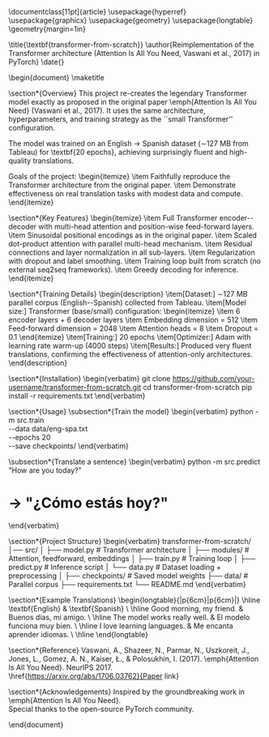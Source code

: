 \documentclass[11pt]{article}
\usepackage{hyperref}
\usepackage{graphicx}
\usepackage{geometry}
\usepackage{longtable}
\geometry{margin=1in}

\title{\textbf{transformer-from-scratch}}
\author{Reimplementation of the Transformer architecture (Attention Is All You Need, Vaswani et al., 2017) in PyTorch}
\date{}

\begin{document}
\maketitle

\section*{Overview}
This project re-creates the legendary Transformer model exactly as proposed in the original paper \emph{Attention Is All You Need} (Vaswani et al., 2017). It uses the same architecture, hyperparameters, and training strategy as the ``small Transformer'' configuration.  

The model was trained on an English $\rightarrow$ Spanish dataset ($\sim$127 MB from Tableau) for \textbf{20 epochs}, achieving surprisingly fluent and high-quality translations.  

Goals of the project:
\begin{itemize}
    \item Faithfully reproduce the Transformer architecture from the original paper.
    \item Demonstrate effectiveness on real translation tasks with modest data and compute.
\end{itemize}

\section*{Key Features}
\begin{itemize}
    \item Full Transformer encoder--decoder with multi-head attention and position-wise feed-forward layers.
    \item Sinusoidal positional encodings as in the original paper.
    \item Scaled dot-product attention with parallel multi-head mechanism.
    \item Residual connections and layer normalization in all sub-layers.
    \item Regularization with dropout and label smoothing.
    \item Training loop built from scratch (no external seq2seq frameworks).
    \item Greedy decoding for inference.
\end{itemize}

\section*{Training Details}
\begin{description}
    \item[Dataset:] $\sim$127 MB parallel corpus (English--Spanish) collected from Tableau.
    \item[Model size:] Transformer (base/small) configuration:
    \begin{itemize}
        \item 6 encoder layers + 6 decoder layers
        \item Embedding dimension = 512
        \item Feed-forward dimension = 2048
        \item Attention heads = 8
        \item Dropout = 0.1
    \end{itemize}
    \item[Training:] 20 epochs
    \item[Optimizer:] Adam with learning rate warm-up (4000 steps)
    \item[Results:] Produced very fluent translations, confirming the effectiveness of attention-only architectures.
\end{description}

\section*{Installation}
\begin{verbatim}
git clone https://github.com/your-username/transformer-from-scratch.git
cd transformer-from-scratch
pip install -r requirements.txt
\end{verbatim}

\section*{Usage}
\subsection*{Train the model}
\begin{verbatim}
python -m src.train \
  --data data/eng-spa.txt \
  --epochs 20 \
  --save checkpoints/
\end{verbatim}

\subsection*{Translate a sentence}
\begin{verbatim}
python -m src.predict "How are you today?"
# -> "¿Cómo estás hoy?"
\end{verbatim}

\section*{Project Structure}
\begin{verbatim}
transformer-from-scratch/
│── src/
│   ├── model.py              # Transformer architecture
│   ├── modules/              # Attention, feedforward, embeddings
│   ├── train.py              # Training loop
│   ├── predict.py            # Inference script
│   └── data.py               # Dataset loading + preprocessing
│
├── checkpoints/              # Saved model weights
├── data/                     # Parallel corpus
├── requirements.txt
└── README.md
\end{verbatim}

\section*{Example Translations}
\begin{longtable}{|p{6cm}|p{6cm}|}
\hline
\textbf{English} & \textbf{Spanish} \\
\hline
Good morning, my friend. & Buenos días, mi amigo. \\
\hline
The model works really well. & El modelo funciona muy bien. \\
\hline
I love learning languages. & Me encanta aprender idiomas. \\
\hline
\end{longtable}

\section*{Reference}
Vaswani, A., Shazeer, N., Parmar, N., Uszkoreit, J., Jones, L., Gomez, A. N., Kaiser, Ł., \& Polosukhin, I. (2017). \emph{Attention Is All You Need}. NeurIPS 2017.  
\href{https://arxiv.org/abs/1706.03762}{Paper link}

\section*{Acknowledgements}
Inspired by the groundbreaking work in \emph{Attention Is All You Need}.  
Special thanks to the open-source PyTorch community.

\end{document}

